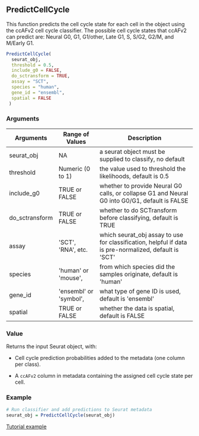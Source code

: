 


## PredictCellCycle

This function predicts the cell cycle state for each cell in the object
using the ccAFv2 cell cycle classifier. The possible cell cycle states
that ccAFv2 can predict are: Neural G0, G1, G1/other, Late G1, S, S/G2,
G2/M, and M/Early G1.

``` r        
PredictCellCycle(
  seurat_obj,
  threshold = 0.5,
  include_g0 = FALSE,
  do_sctransform = TRUE,
  assay = "SCT",
  species = "human",
  gene_id = "ensembl",
  spatial = FALSE
 )
```

### Arguments

| Arguments      | Range of Values        | Description                                                                                           |
|-------------------|-------------------|-----------------------------------|
| seurat_obj     |           NA             | a seurat object must be supplied to classify, no default                                              |
| threshold      | Numeric (0 to 1)       | the value used to threshold the likelihoods, default is 0.5                                           |
| include_g0     | TRUE or FALSE          | whether to provide Neural G0 calls, or collapse G1 and Neural G0 into G0/G1, default is FALSE         |
| do_sctransform | TRUE or FALSE          | whether to do SCTransform before classifying, default is TRUE                                         |
| assay          | 'SCT', 'RNA', etc.     | which seurat_obj assay to use for classification, helpful if data is pre-normalized, default is 'SCT' |
| species        | 'human' or 'mouse',    | from which species did the samples originate, default is 'human'                                      |
| gene_id        | 'ensembl' or 'symbol', | what type of gene ID is used, default is 'ensembl'                                                    |
| spatial        | TRUE or FALSE          | whether the data is spatial, default is FALSE                                                         |

### Value

Returns the input Seurat object, with:

-   Cell cycle prediction probabilities added to the metadata (one
    column per class).

-   A `ccAFv2` column in metadata containing the assigned cell cycle
    state per cell.

### Example

``` r       
# Run classifier and add predictions to Seurat metadata
seurat_obj = PredictCellCycle(seurat_obj)
```

[Tutorial
example](https://rlhoove1.github.io/tryingmybest/src/single.html#marker-genes)
